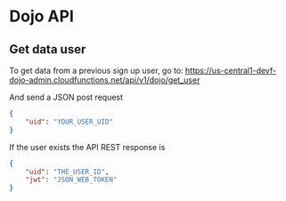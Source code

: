 Dojo API
===============

## Get data user
To get data from a previous sign up user, go to:
https://us-central1-devf-dojo-admin.cloudfunctions.net/api/v1/dojo/get_user

And send a JSON post request
```json
{
  	"uid": "YOUR_USER_UID"
}
```
If the user exists the API REST response is
```json
{
    "uid": "THE_USER_ID",
    "jwt": "JSON_WEB_TOKEN"
}
```